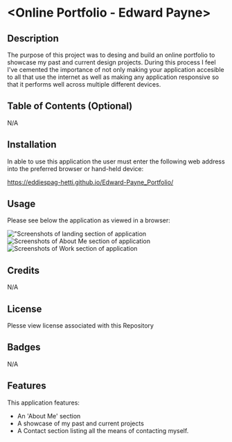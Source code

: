# <Online Portfolio - Edward Payne>

## Description

The purpose of this project was to desing and build an online portfolio to showcase my past and current design projects. During this process I feel I've cemented the importance of not only making your application accesible to all that use the internet as well as making any application responsive so that it performs well across multiple different devices.

## Table of Contents (Optional)

N/A

## Installation


In able to use this application the user must enter the following web address into the preferred browser or hand-held device:

https://eddiespag-hetti.github.io/Edward-Payne_Portfolio/



## Usage

Please see below the application as viewed in a browser:


!["Screenshots of landing section of application](assets/img/Screenshot%20Web%20Browser-1.png)
![Screenshots of About Me section of application](assets/img/Screenshot%20Web%20Browser-2.png)
![Screenshots of Work section of application](assets/img/Screenshot%20Web%20Browser-3.png)

## Credits

N/A
## License

Plesse view license associated with this Repository

## Badges

N/A

## Features

This application features:

- An 'About Me' section
- A showcase of my past and current projects
- A Contact section listing all the means of contacting myself.
